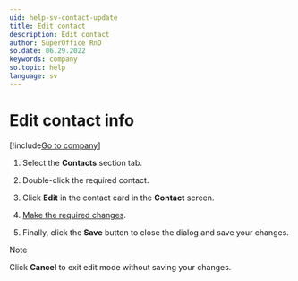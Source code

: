 ```yaml
---
uid: help-sv-contact-update
title: Edit contact
description: Edit contact
author: SuperOffice RnD
so.date: 06.29.2022
keywords: company
so.topic: help
language: sv
---
```


# Edit contact info

[!include[Go to company](../../learn/includes/goto-company.md)]

1. Select the **Contacts** section tab.

1. Double-click the required contact.

1. Click **Edit** in the contact card in the **Contact** screen.

1. [Make the required changes][1].

1. Finally, click the **Save** button to close the dialog and save your changes.

> [!NOTE]
> Click **Cancel** to exit edit mode without saving your changes.

<!-- Referenced links -->
[1]: create.md

<!-- Referenced images -->

